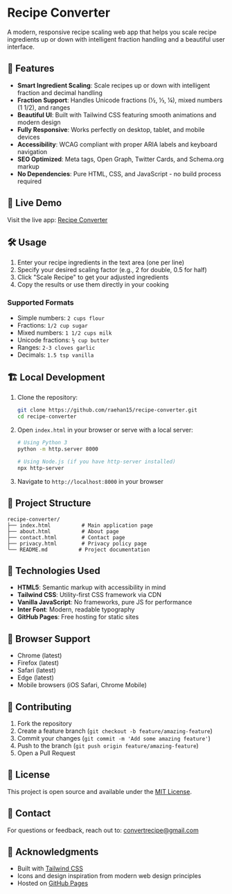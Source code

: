 # Recipe Converter

A modern, responsive recipe scaling web app that helps you scale recipe ingredients up or down with intelligent fraction handling and a beautiful user interface.

## 🌟 Features

- **Smart Ingredient Scaling**: Scale recipes up or down with intelligent fraction and decimal handling
- **Fraction Support**: Handles Unicode fractions (½, ⅓, ¼), mixed numbers (1 1/2), and ranges
- **Beautiful UI**: Built with Tailwind CSS featuring smooth animations and modern design
- **Fully Responsive**: Works perfectly on desktop, tablet, and mobile devices
- **Accessibility**: WCAG compliant with proper ARIA labels and keyboard navigation
- **SEO Optimized**: Meta tags, Open Graph, Twitter Cards, and Schema.org markup
- **No Dependencies**: Pure HTML, CSS, and JavaScript - no build process required

## 🚀 Live Demo

Visit the live app: [Recipe Converter](https://raehan15.github.io/recipe-converter)

## 🛠️ Usage

1. Enter your recipe ingredients in the text area (one per line)
2. Specify your desired scaling factor (e.g., 2 for double, 0.5 for half)
3. Click "Scale Recipe" to get your adjusted ingredients
4. Copy the results or use them directly in your cooking

### Supported Formats

- Simple numbers: `2 cups flour`
- Fractions: `1/2 cup sugar`
- Mixed numbers: `1 1/2 cups milk`
- Unicode fractions: `½ cup butter`
- Ranges: `2-3 cloves garlic`
- Decimals: `1.5 tsp vanilla`

## 🏗️ Local Development

1. Clone the repository:

   ```bash
   git clone https://github.com/raehan15/recipe-converter.git
   cd recipe-converter
   ```

2. Open `index.html` in your browser or serve with a local server:

   ```bash
   # Using Python 3
   python -m http.server 8000

   # Using Node.js (if you have http-server installed)
   npx http-server
   ```

3. Navigate to `http://localhost:8000` in your browser

## 📁 Project Structure

```
recipe-converter/
├── index.html          # Main application page
├── about.html          # About page
├── contact.html        # Contact page
├── privacy.html        # Privacy policy page
└── README.md          # Project documentation
```

## 🎨 Technologies Used

- **HTML5**: Semantic markup with accessibility in mind
- **Tailwind CSS**: Utility-first CSS framework via CDN
- **Vanilla JavaScript**: No frameworks, pure JS for performance
- **Inter Font**: Modern, readable typography
- **GitHub Pages**: Free hosting for static sites

## 📱 Browser Support

- Chrome (latest)
- Firefox (latest)
- Safari (latest)
- Edge (latest)
- Mobile browsers (iOS Safari, Chrome Mobile)

## 🤝 Contributing

1. Fork the repository
2. Create a feature branch (`git checkout -b feature/amazing-feature`)
3. Commit your changes (`git commit -m 'Add some amazing feature'`)
4. Push to the branch (`git push origin feature/amazing-feature`)
5. Open a Pull Request

## 📄 License

This project is open source and available under the [MIT License](LICENSE).

## 📧 Contact

For questions or feedback, reach out to: convertrecipe@gmail.com

## 🙏 Acknowledgments

- Built with [Tailwind CSS](https://tailwindcss.com/)
- Icons and design inspiration from modern web design principles
- Hosted on [GitHub Pages](https://pages.github.com/)
